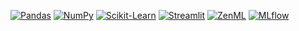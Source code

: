 [![Pandas](https://img.shields.io/pypi/v/pandas.svg)](https://pypi.org/project/pandas/) 
[![NumPy](https://img.shields.io/pypi/v/numpy.svg)](https://pypi.org/project/numpy/) 
[![Scikit-Learn](https://img.shields.io/pypi/v/scikit-learn.svg)](https://pypi.org/project/scikit-learn/) 
[![Streamlit](https://img.shields.io/pypi/v/streamlit.svg)](https://pypi.org/project/streamlit/) 
[![ZenML](https://img.shields.io/pypi/v/zenml.svg)](https://pypi.org/project/zenml/) 
[![MLflow](https://img.shields.io/pypi/v/mlflow.svg)](https://pypi.org/project/mlflow/) 


